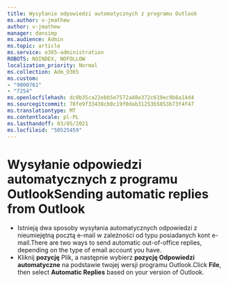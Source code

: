 ```yaml
---
title: Wysyłanie odpowiedzi automatycznych z programu Outlook
ms.author: v-jmathew
author: v-jmathew
manager: dansimp
ms.audience: Admin
ms.topic: article
ms.service: o365-administration
ROBOTS: NOINDEX, NOFOLLOW
localization_priority: Normal
ms.collection: Adm_O365
ms.custom:
- "9000761"
- "7254"
ms.openlocfilehash: dc0b35ca22ebb5e7572a48e372c619ec9b8a14d4
ms.sourcegitcommit: 78fe9f33438cb0c19f0dab31253b5853b73f4f47
ms.translationtype: MT
ms.contentlocale: pl-PL
ms.lasthandoff: 03/05/2021
ms.locfileid: "50525459"
---
```

# <a name="sending-automatic-replies-from-outlook"></a><span data-ttu-id="bbaeb-102">Wysyłanie odpowiedzi automatycznych z programu Outlook</span><span class="sxs-lookup"><span data-stu-id="bbaeb-102">Sending automatic replies from Outlook</span></span>

- <span data-ttu-id="bbaeb-103">Istnieją dwa sposoby wysyłania automatycznych odpowiedzi z nieumiejętną pocztą e-mail w zależności od typu posiadanych kont e-mail.</span><span class="sxs-lookup"><span data-stu-id="bbaeb-103">There are two ways to send automatic out-of-office replies, depending on the type of email account you have.</span></span>
- <span data-ttu-id="bbaeb-104">Kliknij **pozycję** Plik, a następnie wybierz **pozycję Odpowiedzi automatyczne** na podstawie twojej wersji programu Outlook.</span><span class="sxs-lookup"><span data-stu-id="bbaeb-104">Click **File**, then select **Automatic Replies** based on your version of Outlook.</span></span>

